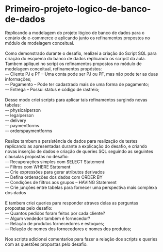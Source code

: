 # Primeiro-projeto-logico-de-banco-de-dados
Replicando a modelagem do projeto lógico de banco de dados para o cenário de e-commerce e aplicando junto os refinamentos propostos no módulo de modelagem conceitual. <br>
<br>
Como demonstrado durante o desafio, realizei a criação do Script SQL para criação do esquema do banco de dados replicando os scripst da aula. Tambem apliquei no script
os refinamentos propostos no módulo de modelagem conceitual, refinamentos propóstos: <br>
-- Cliente PJ e PF – Uma conta pode ser PJ ou PF, mas não pode ter as duas informações;<br>
-- Pagamento – Pode ter cadastrado mais de uma forma de pagamento;<br>
-- Entrega – Possui status e código de rastreio;<br>
<br>
Desse modo criei scripts para aplicar tais refinamentos surgindo novas tabelas:<br>
-- physicalperson <br>
-- legalperson <br>
-- delivery <br>
-- paymentforms <br>
-- orderspaymentforms <br>
<br>
Realize tambem a persistência de dados para realização de testes replicando as apresentadas durante a explicação do desafio, e criando novas inserção de dados e criação de 
queries SQL seguindo as seguintes cláusulas propostas no desafio: <br>
-- Recuperações simples com SELECT Statement <br>
-- Filtros com WHERE Statement <br>
-- Crie expressões para gerar atributos derivados <br>
-- Defina ordenações dos dados com ORDER BY <br>
-- Condições de filtros aos grupos – HAVING Statement <br>
-- Crie junções entre tabelas para fornecer uma perspectiva mais complexa dos dados <br>
<br>
E tambem criei queries para responder atraves delas as perguntas propostas pelo desafio:<br>
-- Quantos pedidos foram feitos por cada cliente?<br>
-- Algum vendedor também é fornecedor? <br>
-- Relação de produtos fornecedores e estoques; <br>
-- Relação de nomes dos fornecedores e nomes dos produtos; <br>
<br>
Nos scripts adicionei comentarios para fazer a relação dos scripts e queries com as questões propostas pelo desafio.
